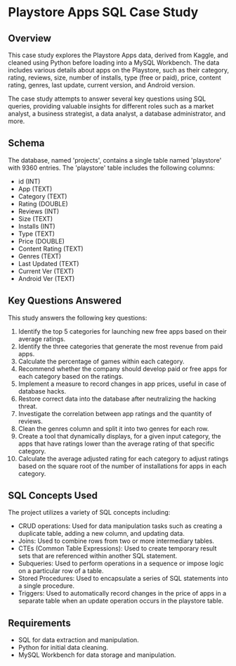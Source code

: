 # Playstore Apps SQL Case Study

## Overview
This case study explores the Playstore Apps data, derived from Kaggle, and cleaned using Python before loading into a MySQL Workbench. The data includes various details about apps on the Playstore, such as their category, rating, reviews, size, number of installs, type (free or paid), price, content rating, genres, last update, current version, and Android version.

The case study attempts to answer several key questions using SQL queries, providing valuable insights for different roles such as a market analyst, a business strategist, a data analyst, a database administrator, and more.

## Schema
The database, named 'projects', contains a single table named 'playstore' with 9360 entries. The 'playstore' table includes the following columns:

- id (INT)
- App (TEXT)
- Category (TEXT)
- Rating (DOUBLE)
- Reviews (INT)
- Size (TEXT)
- Installs (INT)
- Type (TEXT)
- Price (DOUBLE)
- Content Rating (TEXT)
- Genres (TEXT)
- Last Updated (TEXT)
- Current Ver (TEXT)
- Android Ver (TEXT)

## Key Questions Answered
This study answers the following key questions:

1. Identify the top 5 categories for launching new free apps based on their average ratings.
2. Identify the three categories that generate the most revenue from paid apps.
3. Calculate the percentage of games within each category.
4. Recommend whether the company should develop paid or free apps for each category based on the ratings.
5. Implement a measure to record changes in app prices, useful in case of database hacks.
6. Restore correct data into the database after neutralizing the hacking threat.
7. Investigate the correlation between app ratings and the quantity of reviews.
8. Clean the genres column and split it into two genres for each row.
9. Create a tool that dynamically displays, for a given input category, the apps that have ratings lower than the average rating of that specific category.
10. Calculate the average adjusted rating for each category  to adjust ratings based on the square root of the number of installations for apps in each category.

## SQL Concepts Used
The project utilizes a variety of SQL concepts including:

- CRUD operations: Used for data manipulation tasks such as creating a duplicate table, adding a new column, and updating data.
- Joins: Used to combine rows from two or more intermediary tables.
- CTEs (Common Table Expressions): Used to create temporary result sets that are referenced within another SQL statement.
- Subqueries: Used to perform operations in a sequence or impose logic on a particular row of a table.
- Stored Procedures: Used to encapsulate a series of SQL statements into a single procedure.
- Triggers: Used to automatically record changes in the price of apps in a separate table when an update operation occurs in the playstore table.

## Requirements
- SQL for data extraction and manipulation.
- Python for initial data cleaning.
- MySQL Workbench for data storage and manipulation.
